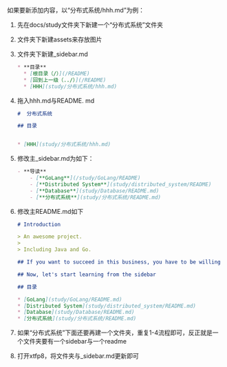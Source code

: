 如果要新添加内容，以“分布式系统/hhh.md”为例：

1. 先在docs/study文件夹下新建一个“分布式系统”文件夹

2. 文件夹下新建assets来存放图片

3. 文件夹下新建_sidebar.md

   ```markdown
   * **目录**
     * [根目录（/）](/README)
     * [回到上一级（../）](/README)
     * [HHH](study/分布式系统/hhh.md)
   ```

4. 拖入hhh.md与README. md

   ```markdown
   #  分布式系统
   
   ## 目录
   
   
   * [HHH](study/分布式系统/hhh.md)
   ```

5. 修改主_sidebar.md为如下：

   ```markdown
   - **导读**
       - [**GoLang**](/study/GoLang/README)
       - [**Distributed System**](study/distributed_system/README)
       - [**Database**](study/Database/README.md)
       - [**分布式系统**](study/分布式系统/README.md)
   ```

6. 修改主README.md如下

   ```markdown
   # Introduction
   
   > An awesome project.
   >
   > Including Java and Go.
   
   ## If you want to succeed in this business, you have to be willing to get your hands dirty and work hard.
   
   ## Now, let's start learning from the sidebar
   
   ## 目录
   
   * [GoLang](study/GoLang/README.md)
   * [Distributed System](study/distributed_system/README.md)
   * [Database](study/Database/README.md)
   * [分布式系统](study/分布式系统/README.md)
   ```

7. 如果“分布式系统”下面还要再建一个文件夹，重复1-4流程即可，反正就是一个文件夹要有一个sidebar与一个readme

8. 打开xtfp8，将文件夹与_sidebar.md更新即可